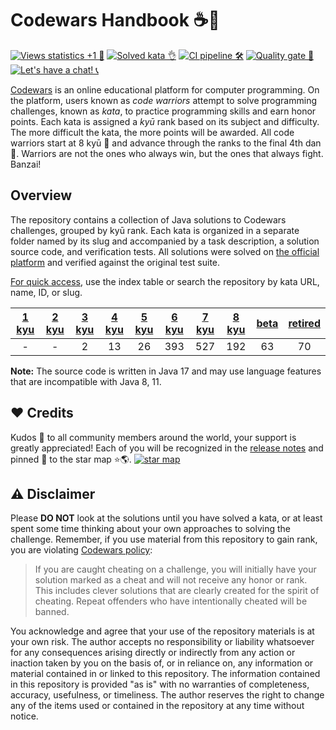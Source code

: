 # Codewars Handbook ☕️🚀

[![Views statistics +1 👀](https://img.shields.io/badge/dynamic/xml?color=success&label=views&query=//*[name()=%27text%27][3]&url=https://hits.seeyoufarm.com/api/count/incr/badge.svg?url=https%3A%2F%2Fgithub.com%2FParanoidUser%2Fcodewars-handbook)](https://hits.seeyoufarm.com/api/count/graph/dailyhits.svg?url=https://github.com/ParanoidUser/codewars-handbook)
[![Solved kata 👌](https://img.shields.io/badge/solved%20kata-1286-red.svg)](https://www.codewars.com/kata/search/java)
[![CI pipeline 🛠](https://img.shields.io/github/actions/workflow/status/ParanoidUser/codewars-handbook/build.yml?branch=main)](https://github.com/ParanoidUser/codewars-handbook/actions/workflows/build.yml)
[![Quality gate 🔎](https://img.shields.io/sonar/alert_status/codewars-handbook?server=https%3A%2F%2Fsonarcloud.io)](https://sonarcloud.io/dashboard?id=codewars-handbook)
[![Let's have a chat! 📞](https://img.shields.io/gitter/room/ParanoidUser/codewars-handbook?color=49c39e)](https://gitter.im/ParanoidUser/codewars-handbook)

[Codewars](https://www.codewars.com) is an online educational platform for computer programming.
On the platform, users known as *code warriors* attempt to solve programming challenges, known as
*kata*, to practice programming skills and earn honor points. Each kata is assigned a *kyū* rank
based on its subject and difficulty. The more difficult the kata, the more points will be awarded.
All code warriors start at 8 kyū 👘 and advance through the ranks to the final 4th dan 🥋.
Warriors are not the ones who always win, but the ones that always fight. Banzai!

## Overview

The repository contains a collection of Java solutions to Codewars challenges, grouped by kyū rank.
Each kata is organized in a separate folder named by its slug and accompanied by a task description,
a solution source code, and verification tests. All solutions were solved
on [the official platform](https://www.codewars.com) and verified against the original test suite.

<ins>For quick access</ins>, use the index table or search the repository by kata URL, name, ID, or
slug.

| [1 kyu](/kata/1-kyu/index.md) | [2 kyu](/kata/2-kyu/index.md) | [3 kyu](/kata/3-kyu/index.md) | [4 kyu](/kata/4-kyu/index.md) | [5 kyu](/kata/5-kyu/index.md) | [6 kyu](/kata/6-kyu/index.md) | [7 kyu](/kata/7-kyu/index.md) | [8 kyu](/kata/8-kyu/index.md) | [beta](/kata/beta/index.md) | [retired](/kata/retired/index.md) |
|:-----------------------------:|:-----------------------------:|:-----------------------------:|:-----------------------------:|:-----------------------------:|:-----------------------------:|:-----------------------------:|:-----------------------------:|:---------------------------:|:---------------------------------:|
|               -               |               -               |               2               |              13               |              26               |              393              |              527              |              192              |             63              |                70                 |

**Note:** The source code is written in Java 17 and may use language features that are incompatible
with Java 8, 11.

## ❤️ Credits

Kudos 🙌 to all community members around the world, your support is greatly appreciated! Each of you
will be recognized in
the [release notes](https://github.com/ParanoidUser/codewars-handbook/releases) and pinned 📌 to
the star map ⭐🌎.
[![star map](https://user-images.githubusercontent.com/5120290/222739084-d6d90f05-f07d-40aa-adfe-8acfb3858a95.png)](https://www.fla-shop.com/visited-countries/?st=BO%2CBR%2CBY%2CCA%2CCN%2CCO%2CEE%2CEG%2CES%2CFR%2CGB%2CGE%2CID%2CIN%2CJP%2CKE%2CLK%2CNG%2CPL%2CPT%2CRU%2CTH%2CTR%2CTW%2CUA%2CUS%2CVN&vc=6699cc&uc=e8e8e8&hc=40bfa6&bc=ffffff&ss=on)

## ⚠️ Disclaimer

Please **DO NOT** look at the solutions until you have solved a kata, or at least spent some time
thinking about your own approaches to solving the challenge. Remember, if you use material from this
repository to gain rank, you are
violating [Codewars policy](https://docs.codewars.com/community/rules/#policy):
> If you are caught cheating on a challenge, you will initially have your solution marked as a cheat
> and will not receive any honor or rank. This includes clever solutions that are clearly created
> for the spirit of cheating. Repeat offenders who have intentionally cheated will be banned.

You acknowledge and agree that your use of the repository materials is at your own risk. The author
accepts no responsibility or liability whatsoever for any consequences arising directly or
indirectly from any action or inaction taken by you on the basis of, or in reliance on, any
information or material contained in or linked to this repository. The information contained in this
repository is provided "as is" with no warranties of completeness, accuracy, usefulness, or
timeliness. The author reserves the right to change any of the items used or contained in the
repository at any time without notice.